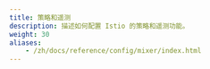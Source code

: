 ```yaml
---
title: 策略和遥测
description: 描述如何配置 Istio 的策略和遥测功能。
weight: 30
aliases:
    - /zh/docs/reference/config/mixer/index.html
---
```

